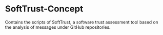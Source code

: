 # SoftTrust-Concept
Contains the scripts of SoftTrust, a software trust assessment tool based on the analysis of messages under GitHub repositories.
